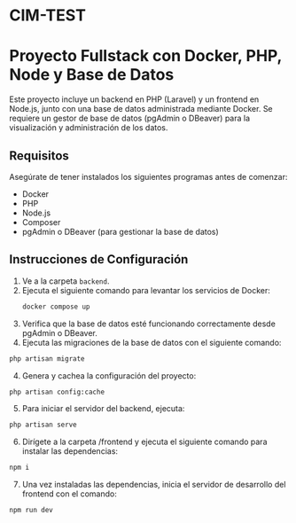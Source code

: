 # CIM-TEST

# Proyecto Fullstack con Docker, PHP, Node y Base de Datos

Este proyecto incluye un backend en PHP (Laravel) y un frontend en Node.js, junto con una base de datos administrada mediante Docker. Se requiere un gestor de base de datos (pgAdmin o DBeaver) para la visualización y administración de los datos.

## Requisitos

Asegúrate de tener instalados los siguientes programas antes de comenzar:

- Docker
- PHP
- Node.js
- Composer
- pgAdmin o DBeaver (para gestionar la base de datos)

## Instrucciones de Configuración

1. Ve a la carpeta `backend`.
2. Ejecuta el siguiente comando para levantar los servicios de Docker:
   ```bash
   docker compose up
3. Verifica que la base de datos esté funcionando correctamente desde pgAdmin o DBeaver.
4. Ejecuta las migraciones de la base de datos con el siguiente comando:
```bash
php artisan migrate
```
4. Genera y cachea la configuración del proyecto:
```bash
php artisan config:cache
```
5. Para iniciar el servidor del backend, ejecuta:
```bash
php artisan serve
```
6. Dirígete a la carpeta /frontend y ejecuta el siguiente comando para instalar las dependencias:
```bash
npm i
```
7. Una vez instaladas las dependencias, inicia el servidor de desarrollo del frontend con el comando:
```bash
npm run dev
```